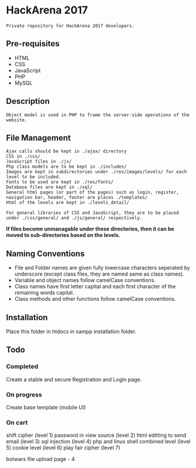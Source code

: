 # HackArena 2017
    Private repository for HackArena 2017 developers.
	
	
## Pre-requisites
- HTML
- CSS
- JavaScript
- PHP
- MySQL


## Description
	Object model is used in PHP to frame the server-side operations of the website.
	
	
## File Management
	Ajax calls should be kept in ./ajax/ directory
	CSS in ./css/
	JavaScript files in ./js/
	Php class models are to be kept in ./includes/
	Images are kept in subdirectories under ./res/images/levels/ for each level to be included.
	Fonts to be used are kept in ./res/fonts/
	Database files are kept in ./sql/
	General html pages (or part of the pages) such as login, register, navigation bar, header, footer are places ./templates/
	Html of the levels are kept in ./levels_detail/
	
	For general libraries of CSS and JavaScript, they are to be placed under ./css/general/ and ./js/general/ respectively.
	
**If files become unmanagable under these directories, then it can be moved to sub-directories based on the levels.**
	
	
## Naming Conventions
- File and Folder names are given fully lowercase characters seperated by underscore (except class files, they are named same as class names).
- Variable and object names follow camelCase conventions.
- Class names have first letter capital and each first character of the remaining words capital.
- Class methods and other functions follow camelCase conventions.


## Installation
Place this folder in htdocs in xampp installation folder.


## Todo
### Completed
Create a stable and secure Registration and Login page.

### On progress
Create base template (mobile UI)

### On cart
shift cipher (level 1)
password in view source (level 2)
html editting to send email (level 3)
sql injection (level 4)
php and linux shell combined level (level 5)
cookie level (level 6)
play fair cipher (level 7)

botwars file upload page - 4
